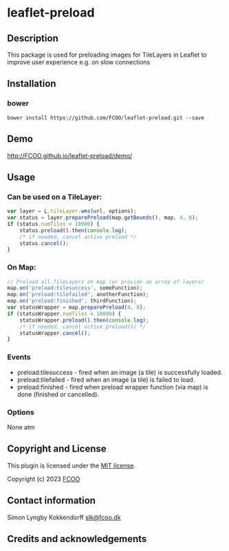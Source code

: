 # leaflet-preload
>


## Description
This package is used for preloading images for TileLayers in Leaflet to improve user experience e.g. on slow connections

## Installation
### bower
`bower install https://github.com/FCOO/leaflet-preload.git --save`

## Demo
http://FCOO.github.io/leaflet-preload/demo/ 

## Usage
### Can be used on a TileLayer:
```javascript
var layer = L.tileLayer.wms(url, options);
var status = layer.preparePreload(map.getBounds(), map, 4, 8);
if (status.numTiles < 10000) {
    status.preload().then(console.log);
    /* if needed, cancel active preload */
    status.cancel();
}
```
### On Map:
```javascript
// Preload all TileLayers on map (or provide an array of layers)
map.on('preload:tilesuccess', someFunction);
map.on('preload:tilefailed', anotherFunction);
map.on('preload:finished', thirdFunction);
var statusWrapper = map.preparePreload(4, 8);
if (statusWrapper.numTiles < 10000) {
    statusWrapper.preload().then(console.log);
    /* if needed, cancel active preload(s) */
    statusWrapper.cancel();
}

```
### Events
* preload:tilesuccess - fired when an image (a tile) is successfully loaded.
* preload:tilefailed  - fired when an image (a tile) is failed to load.
* preload:finished - fired when preload wrapper function (via map) is done (finished or cancelled).

### Options
None atm

## Copyright and License
This plugin is licensed under the [MIT license](https://github.com/FCOO/leaflet-preload/LICENSE).

Copyright (c) 2023 [FCOO](https://github.com/FCOO)

## Contact information

Simon Lyngby Kokkendorff slk@fcoo.dk


## Credits and acknowledgements
